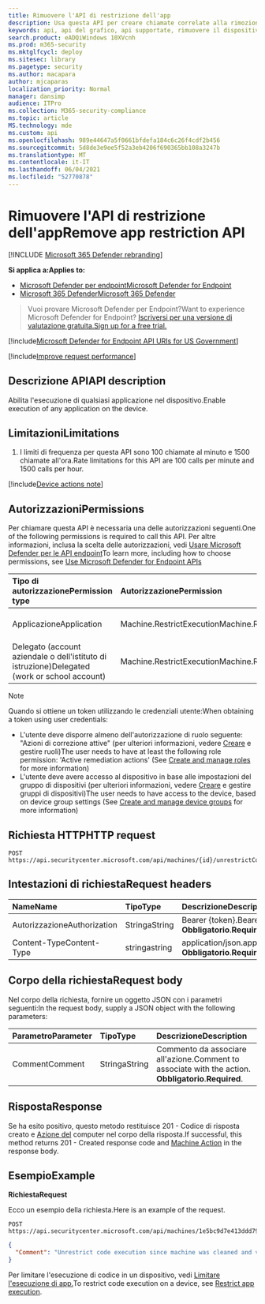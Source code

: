 ```yaml
---
title: Rimuovere l'API di restrizione dell'app
description: Usa questa API per creare chiamate correlate alla rimozione di una restrizione dall'esecuzione delle applicazioni.
keywords: api, api del grafico, api supportate, rimuovere il dispositivo dall'isolamento
search.product: eADQiWindows 10XVcnh
ms.prod: m365-security
ms.mktglfcycl: deploy
ms.sitesec: library
ms.pagetype: security
ms.author: macapara
author: mjcaparas
localization_priority: Normal
manager: dansimp
audience: ITPro
ms.collection: M365-security-compliance
ms.topic: article
MS.technology: mde
ms.custom: api
ms.openlocfilehash: 989e44647a5f0661bfdefa184c6c26f4cdf2b456
ms.sourcegitcommit: 5d8de3e9ee5f52a3eb4206f690365bb108a3247b
ms.translationtype: MT
ms.contentlocale: it-IT
ms.lasthandoff: 06/04/2021
ms.locfileid: "52770878"
---
```

# <a name="remove-app-restriction-api"></a><span data-ttu-id="64f94-104">Rimuovere l'API di restrizione dell'app</span><span class="sxs-lookup"><span data-stu-id="64f94-104">Remove app restriction API</span></span>

[!INCLUDE [Microsoft 365 Defender rebranding](../../includes/microsoft-defender.md)]

<span data-ttu-id="64f94-105">**Si applica a:**</span><span class="sxs-lookup"><span data-stu-id="64f94-105">**Applies to:**</span></span>
- [<span data-ttu-id="64f94-106">Microsoft Defender per endpoint</span><span class="sxs-lookup"><span data-stu-id="64f94-106">Microsoft Defender for Endpoint</span></span>](https://go.microsoft.com/fwlink/?linkid=2154037)
- [<span data-ttu-id="64f94-107">Microsoft 365 Defender</span><span class="sxs-lookup"><span data-stu-id="64f94-107">Microsoft 365 Defender</span></span>](https://go.microsoft.com/fwlink/?linkid=2118804)

> <span data-ttu-id="64f94-108">Vuoi provare Microsoft Defender per Endpoint?</span><span class="sxs-lookup"><span data-stu-id="64f94-108">Want to experience Microsoft Defender for Endpoint?</span></span> [<span data-ttu-id="64f94-109">Iscriversi per una versione di valutazione gratuita.</span><span class="sxs-lookup"><span data-stu-id="64f94-109">Sign up for a free trial.</span></span>](https://www.microsoft.com/microsoft-365/windows/microsoft-defender-atp?ocid=docs-wdatp-exposedapis-abovefoldlink) 


[!include[Microsoft Defender for Endpoint API URIs for US Government](../../includes/microsoft-defender-api-usgov.md)]

[!include[Improve request performance](../../includes/improve-request-performance.md)]


## <a name="api-description"></a><span data-ttu-id="64f94-110">Descrizione API</span><span class="sxs-lookup"><span data-stu-id="64f94-110">API description</span></span>
<span data-ttu-id="64f94-111">Abilita l'esecuzione di qualsiasi applicazione nel dispositivo.</span><span class="sxs-lookup"><span data-stu-id="64f94-111">Enable execution of any application on the device.</span></span>


## <a name="limitations"></a><span data-ttu-id="64f94-112">Limitazioni</span><span class="sxs-lookup"><span data-stu-id="64f94-112">Limitations</span></span>
1. <span data-ttu-id="64f94-113">I limiti di frequenza per questa API sono 100 chiamate al minuto e 1500 chiamate all'ora.</span><span class="sxs-lookup"><span data-stu-id="64f94-113">Rate limitations for this API are 100 calls per minute and 1500 calls per hour.</span></span>


[!include[Device actions note](../../includes/machineactionsnote.md)]

## <a name="permissions"></a><span data-ttu-id="64f94-114">Autorizzazioni</span><span class="sxs-lookup"><span data-stu-id="64f94-114">Permissions</span></span>
<span data-ttu-id="64f94-115">Per chiamare questa API è necessaria una delle autorizzazioni seguenti.</span><span class="sxs-lookup"><span data-stu-id="64f94-115">One of the following permissions is required to call this API.</span></span> <span data-ttu-id="64f94-116">Per altre informazioni, inclusa la scelta delle autorizzazioni, vedi [Usare Microsoft Defender per le API endpoint](apis-intro.md)</span><span class="sxs-lookup"><span data-stu-id="64f94-116">To learn more, including how to choose permissions, see [Use Microsoft Defender for Endpoint APIs](apis-intro.md)</span></span>

<span data-ttu-id="64f94-117">Tipo di autorizzazione</span><span class="sxs-lookup"><span data-stu-id="64f94-117">Permission type</span></span> |   <span data-ttu-id="64f94-118">Autorizzazione</span><span class="sxs-lookup"><span data-stu-id="64f94-118">Permission</span></span>  |   <span data-ttu-id="64f94-119">Nome visualizzato autorizzazione</span><span class="sxs-lookup"><span data-stu-id="64f94-119">Permission display name</span></span>
:---|:---|:---
<span data-ttu-id="64f94-120">Applicazione</span><span class="sxs-lookup"><span data-stu-id="64f94-120">Application</span></span> |   <span data-ttu-id="64f94-121">Machine.RestrictExecution</span><span class="sxs-lookup"><span data-stu-id="64f94-121">Machine.RestrictExecution</span></span> | <span data-ttu-id="64f94-122">"Limita l'esecuzione del codice"</span><span class="sxs-lookup"><span data-stu-id="64f94-122">'Restrict code execution'</span></span>
<span data-ttu-id="64f94-123">Delegato (account aziendale o dell'istituto di istruzione)</span><span class="sxs-lookup"><span data-stu-id="64f94-123">Delegated (work or school account)</span></span> | <span data-ttu-id="64f94-124">Machine.RestrictExecution</span><span class="sxs-lookup"><span data-stu-id="64f94-124">Machine.RestrictExecution</span></span> | <span data-ttu-id="64f94-125">"Limita l'esecuzione del codice"</span><span class="sxs-lookup"><span data-stu-id="64f94-125">'Restrict code execution'</span></span>

>[!Note]
> <span data-ttu-id="64f94-126">Quando si ottiene un token utilizzando le credenziali utente:</span><span class="sxs-lookup"><span data-stu-id="64f94-126">When obtaining a token using user credentials:</span></span>
>- <span data-ttu-id="64f94-127">L'utente deve disporre almeno dell'autorizzazione di ruolo seguente: "Azioni di correzione attive" (per ulteriori informazioni, vedere [Creare](user-roles.md) e gestire ruoli)</span><span class="sxs-lookup"><span data-stu-id="64f94-127">The user needs to have at least the following role permission: 'Active remediation actions' (See [Create and manage roles](user-roles.md) for more information)</span></span>
>- <span data-ttu-id="64f94-128">L'utente deve avere accesso al dispositivo in base alle impostazioni del gruppo di dispositivi (per ulteriori informazioni, vedere [Creare](machine-groups.md) e gestire gruppi di dispositivi)</span><span class="sxs-lookup"><span data-stu-id="64f94-128">The user needs to have access to the device, based on device group settings (See [Create and manage device groups](machine-groups.md) for more information)</span></span>

## <a name="http-request"></a><span data-ttu-id="64f94-129">Richiesta HTTP</span><span class="sxs-lookup"><span data-stu-id="64f94-129">HTTP request</span></span>
```
POST https://api.securitycenter.microsoft.com/api/machines/{id}/unrestrictCodeExecution
```

## <a name="request-headers"></a><span data-ttu-id="64f94-130">Intestazioni di richiesta</span><span class="sxs-lookup"><span data-stu-id="64f94-130">Request headers</span></span>
<span data-ttu-id="64f94-131">Name</span><span class="sxs-lookup"><span data-stu-id="64f94-131">Name</span></span> | <span data-ttu-id="64f94-132">Tipo</span><span class="sxs-lookup"><span data-stu-id="64f94-132">Type</span></span> | <span data-ttu-id="64f94-133">Descrizione</span><span class="sxs-lookup"><span data-stu-id="64f94-133">Description</span></span>
:---|:---|:---
<span data-ttu-id="64f94-134">Autorizzazione</span><span class="sxs-lookup"><span data-stu-id="64f94-134">Authorization</span></span> | <span data-ttu-id="64f94-135">Stringa</span><span class="sxs-lookup"><span data-stu-id="64f94-135">String</span></span> | <span data-ttu-id="64f94-136">Bearer {token}.</span><span class="sxs-lookup"><span data-stu-id="64f94-136">Bearer {token}.</span></span> <span data-ttu-id="64f94-137">**Obbligatorio**.</span><span class="sxs-lookup"><span data-stu-id="64f94-137">**Required**.</span></span>
<span data-ttu-id="64f94-138">Content-Type</span><span class="sxs-lookup"><span data-stu-id="64f94-138">Content-Type</span></span> | <span data-ttu-id="64f94-139">stringa</span><span class="sxs-lookup"><span data-stu-id="64f94-139">string</span></span> | <span data-ttu-id="64f94-140">application/json.</span><span class="sxs-lookup"><span data-stu-id="64f94-140">application/json.</span></span> <span data-ttu-id="64f94-141">**Obbligatorio**.</span><span class="sxs-lookup"><span data-stu-id="64f94-141">**Required**.</span></span>

## <a name="request-body"></a><span data-ttu-id="64f94-142">Corpo della richiesta</span><span class="sxs-lookup"><span data-stu-id="64f94-142">Request body</span></span>
<span data-ttu-id="64f94-143">Nel corpo della richiesta, fornire un oggetto JSON con i parametri seguenti:</span><span class="sxs-lookup"><span data-stu-id="64f94-143">In the request body, supply a JSON object with the following parameters:</span></span>

<span data-ttu-id="64f94-144">Parametro</span><span class="sxs-lookup"><span data-stu-id="64f94-144">Parameter</span></span> | <span data-ttu-id="64f94-145">Tipo</span><span class="sxs-lookup"><span data-stu-id="64f94-145">Type</span></span>    | <span data-ttu-id="64f94-146">Descrizione</span><span class="sxs-lookup"><span data-stu-id="64f94-146">Description</span></span>
:---|:---|:---
<span data-ttu-id="64f94-147">Comment</span><span class="sxs-lookup"><span data-stu-id="64f94-147">Comment</span></span> |   <span data-ttu-id="64f94-148">Stringa</span><span class="sxs-lookup"><span data-stu-id="64f94-148">String</span></span> | <span data-ttu-id="64f94-149">Commento da associare all'azione.</span><span class="sxs-lookup"><span data-stu-id="64f94-149">Comment to associate with the action.</span></span> <span data-ttu-id="64f94-150">**Obbligatorio**.</span><span class="sxs-lookup"><span data-stu-id="64f94-150">**Required**.</span></span>

## <a name="response"></a><span data-ttu-id="64f94-151">Risposta</span><span class="sxs-lookup"><span data-stu-id="64f94-151">Response</span></span>
<span data-ttu-id="64f94-152">Se ha esito positivo, questo metodo restituisce 201 - Codice di risposta creato e [Azione del](machineaction.md) computer nel corpo della risposta.</span><span class="sxs-lookup"><span data-stu-id="64f94-152">If successful, this method returns 201 - Created response code and [Machine Action](machineaction.md) in the response body.</span></span>


## <a name="example"></a><span data-ttu-id="64f94-153">Esempio</span><span class="sxs-lookup"><span data-stu-id="64f94-153">Example</span></span>

<span data-ttu-id="64f94-154">**Richiesta**</span><span class="sxs-lookup"><span data-stu-id="64f94-154">**Request**</span></span>

<span data-ttu-id="64f94-155">Ecco un esempio della richiesta.</span><span class="sxs-lookup"><span data-stu-id="64f94-155">Here is an example of the request.</span></span>

```http
POST https://api.securitycenter.microsoft.com/api/machines/1e5bc9d7e413ddd7902c2932e418702b84d0cc07/unrestrictCodeExecution 
```

```json
{
  "Comment": "Unrestrict code execution since machine was cleaned and validated"
}

```


<span data-ttu-id="64f94-156">Per limitare l'esecuzione di codice in un dispositivo, vedi [Limitare l'esecuzione di app.](restrict-code-execution.md)</span><span class="sxs-lookup"><span data-stu-id="64f94-156">To restrict code execution on a device, see [Restrict app execution](restrict-code-execution.md).</span></span>
